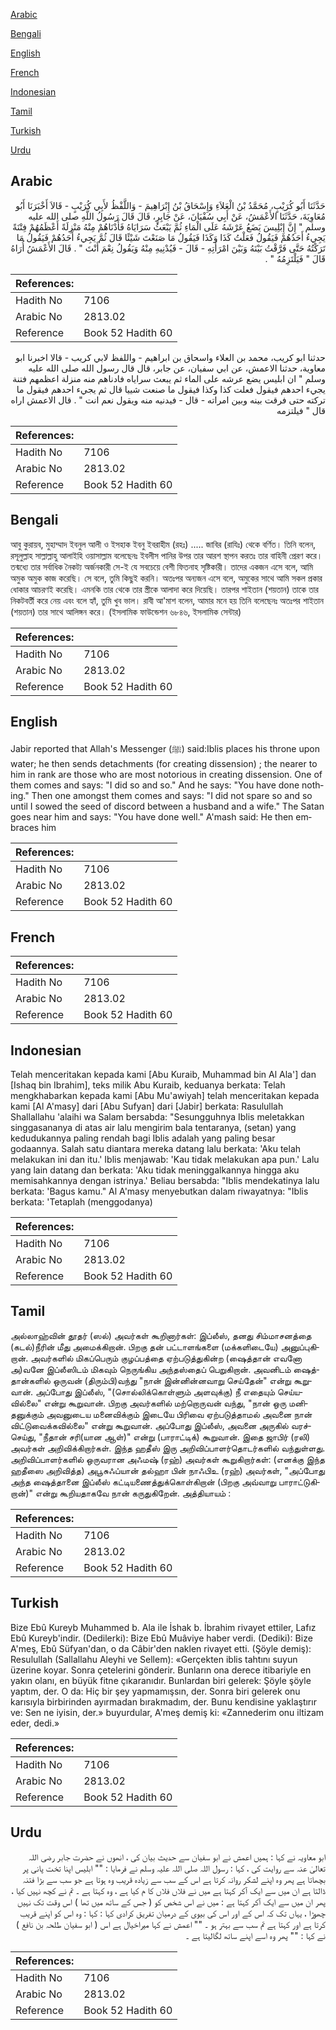 [Arabic](#arabic)

[Bengali](#bengali)

[English](#english)

[French](#french)

[Indonesian](#indonesian)

[Tamil](#tamil)

[Turkish](#turkish)

[Urdu](#urdu)

## Arabic


<div dir="rtl" lang="ar" style={{fontSize:'larger',backgroundColor:'#f8f9fa',padding:20}}>
حَدَّثَنَا أَبُو كُرَيْبٍ، مُحَمَّدُ بْنُ الْعَلاَءِ وَإِسْحَاقُ بْنُ إِبْرَاهِيمَ - وَاللَّفْظُ لأَبِي كُرَيْبٍ - قَالاَ أَخْبَرَنَا أَبُو مُعَاوِيَةَ، حَدَّثَنَا الأَعْمَشُ، عَنْ أَبِي سُفْيَانَ، عَنْ جَابِرٍ، قَالَ قَالَ رَسُولُ اللَّهِ صلى الله عليه وسلم ‏"‏ إِنَّ إِبْلِيسَ يَضَعُ عَرْشَهُ عَلَى الْمَاءِ ثُمَّ يَبْعَثُ سَرَايَاهُ فَأَدْنَاهُمْ مِنْهُ مَنْزِلَةً أَعْظَمُهُمْ فِتْنَةً يَجِيءُ أَحَدُهُمْ فَيَقُولُ فَعَلْتُ كَذَا وَكَذَا فَيَقُولُ مَا صَنَعْتَ شَيْئًا قَالَ ثُمَّ يَجِيءُ أَحَدُهُمْ فَيَقُولُ مَا تَرَكْتُهُ حَتَّى فَرَّقْتُ بَيْنَهُ وَبَيْنَ امْرَأَتِهِ - قَالَ - فَيُدْنِيهِ مِنْهُ وَيَقُولُ نِعْمَ أَنْتَ ‏"‏ ‏.‏ قَالَ الأَعْمَشُ أُرَاهُ قَالَ ‏"‏ فَيَلْتَزِمُهُ ‏"‏ ‏.‏
</div>
<div style={{backgroundColor:'#f8f9fa',padding:20, marginBottom: 10}}><table> <thead> <tr> <th>References:</th> <th></th> </tr> </thead> <tbody><tr><td>Hadith No</td><td>7106</td></tr><tr><td>Arabic No</td><td>2813.02</td></tr><tr><td>Reference</td><td>Book 52 Hadith 60</td></tr></tbody></table></div>


<div dir="rtl" lang="ar" style={{fontSize:'larger',backgroundColor:'#f8f9fa',padding:20}}>
حدثنا ابو كريب، محمد بن العلاء واسحاق بن ابراهيم - واللفظ لابي كريب - قالا اخبرنا ابو معاوية، حدثنا الاعمش، عن ابي سفيان، عن جابر، قال قال رسول الله صلى الله عليه وسلم " ان ابليس يضع عرشه على الماء ثم يبعث سراياه فادناهم منه منزلة اعظمهم فتنة يجيء احدهم فيقول فعلت كذا وكذا فيقول ما صنعت شييا قال ثم يجيء احدهم فيقول ما تركته حتى فرقت بينه وبين امراته - قال - فيدنيه منه ويقول نعم انت " . قال الاعمش اراه قال " فيلتزمه
</div>
<div style={{backgroundColor:'#f8f9fa',padding:20, marginBottom: 10}}><table> <thead> <tr> <th>References:</th> <th></th> </tr> </thead> <tbody><tr><td>Hadith No</td><td>7106</td></tr><tr><td>Arabic No</td><td>2813.02</td></tr><tr><td>Reference</td><td>Book 52 Hadith 60</td></tr></tbody></table></div>

## Bengali


<div dir="ltr" lang="bn" style={{fontSize:'larger',backgroundColor:'#f8f9fa',padding:20}}>
আবু কুরায়ব, মুহাম্মাদ ইবনুল আলী ও ইসহাক ইবনু ইবরাহীম (রহঃ) ..... জাবির (রাযিঃ) থেকে বর্ণিত। তিনি বলেন, রসূলুল্লাহ সাল্লাল্লাহু আলাইহি ওয়াসাল্লাম বলেছেনঃ ইবলীস পানির উপর তার আরশ স্থাপন করতঃ তার বাহিনী প্রেরণ করে। তন্মধ্যে তার সর্বাধিক নৈকট্য অর্জনকারী সে-ই যে সবচেয়ে বেশী ফিতনাহ সৃষ্টিকারী। তাদের একজন এসে বলে, আমি অমুক অমুক কাজ করেছি। সে বলে, তুমি কিছুই করনি। অতঃপর অন্যজন এসে বলে, অমুকের সাথে আমি সকল প্রকার ধোকার আচরণই করেছি। এমনকি তার থেকে তার স্ত্রীকে আলাদা করে দিয়েছি। তারপর শাইতান (শয়তান) তাকে তার নিকটবর্তী করে নেয় এবং বলে হ্যাঁ, তুমি খুব ভাল। রাবী আ'মাশ বলেন, আমার মনে হয় তিনি বলেছেনঃ অতঃপর শাইতান (শয়তান) তার সাথে আলিঙ্গন করে। (ইসলামিক ফাউন্ডেশন ৬৮৪৬, ইসলামিক সেন্টার)
</div>
<div style={{backgroundColor:'#f8f9fa',padding:20, marginBottom: 10}}><table> <thead> <tr> <th>References:</th> <th></th> </tr> </thead> <tbody><tr><td>Hadith No</td><td>7106</td></tr><tr><td>Arabic No</td><td>2813.02</td></tr><tr><td>Reference</td><td>Book 52 Hadith 60</td></tr></tbody></table></div>

## English


<div dir="ltr" lang="en" style={{fontSize:'larger',backgroundColor:'#f8f9fa',padding:20}}>
Jabir reported that Allah's Messenger (ﷺ) said:Iblis places his throne upon water; he then sends detachments (for creating dissension) ; the nearer to him in rank are those who are most notorious in creating dissension. One of them comes and says: "I did so and so." And he says: "You have done nothing." Then one amongst them comes and says: "I did not spare so and so until I sowed the seed of discord between a husband and a wife." The Satan goes near him and says: "You have done well." A'mash said: He then embraces him
</div>
<div style={{backgroundColor:'#f8f9fa',padding:20, marginBottom: 10}}><table> <thead> <tr> <th>References:</th> <th></th> </tr> </thead> <tbody><tr><td>Hadith No</td><td>7106</td></tr><tr><td>Arabic No</td><td>2813.02</td></tr><tr><td>Reference</td><td>Book 52 Hadith 60</td></tr></tbody></table></div>

## French


<div dir="ltr" lang="fr" style={{fontSize:'larger',backgroundColor:'#f8f9fa',padding:20}}>

</div>
<div style={{backgroundColor:'#f8f9fa',padding:20, marginBottom: 10}}><table> <thead> <tr> <th>References:</th> <th></th> </tr> </thead> <tbody><tr><td>Hadith No</td><td>7106</td></tr><tr><td>Arabic No</td><td>2813.02</td></tr><tr><td>Reference</td><td>Book 52 Hadith 60</td></tr></tbody></table></div>

## Indonesian


<div dir="ltr" lang="id" style={{fontSize:'larger',backgroundColor:'#f8f9fa',padding:20}}>
Telah menceritakan kepada kami [Abu Kuraib, Muhammad bin Al Ala'] dan [Ishaq bin Ibrahim], teks milik Abu Kuraib, keduanya berkata: Telah mengkhabarkan kepada kami [Abu Mu'awiyah] telah menceritakan kepada kami [Al A'masy] dari [Abu Sufyan] dari [Jabir] berkata: Rasulullah Shallallahu 'alaihi wa Salam bersabda: "Sesungguhnya Iblis meletakkan singgasananya di atas air lalu mengirim bala tentaranya, (setan) yang kedudukannya paling rendah bagi Iblis adalah yang paling besar godaannya. Salah satu diantara mereka datang lalu berkata: 'Aku telah melakukan ini dan itu.' Iblis menjawab: 'Kau tidak melakukan apa pun.' Lalu yang lain datang dan berkata: 'Aku tidak meninggalkannya hingga aku memisahkannya dengan istrinya.' Beliau bersabda: "Iblis mendekatinya lalu berkata: 'Bagus kamu." Al A'masy menyebutkan dalam riwayatnya: "Iblis berkata: 'Tetaplah (menggodanya)
</div>
<div style={{backgroundColor:'#f8f9fa',padding:20, marginBottom: 10}}><table> <thead> <tr> <th>References:</th> <th></th> </tr> </thead> <tbody><tr><td>Hadith No</td><td>7106</td></tr><tr><td>Arabic No</td><td>2813.02</td></tr><tr><td>Reference</td><td>Book 52 Hadith 60</td></tr></tbody></table></div>

## Tamil


<div dir="ltr" lang="ta" style={{fontSize:'larger',backgroundColor:'#f8f9fa',padding:20}}>
அல்லாஹ்வின் தூதர் (ஸல்) அவர்கள் கூறினார்கள்: இப்லீஸ், தனது சிம்மாசனத்தை (கடல்)நீரின் மீது அமைக்கிறான். பிறகு தன் பட்டாளங்களை (மக்களிடையே) அனுப்புகிறான். அவர்களில் மிகப்பெரும் குழப்பத்தை ஏற்படுத்துகின்ற (ஷைத்தான் எவனோ அ)வனே இப்லீஸிடம் மிகவும் நெருங்கிய அந்தஸ்தைப் பெறுகிறான். அவனிடம் ஷைத்தான்களில் ஒருவன் (திரும்பி)வந்து "நான் இன்னின்னவாறு செய்தேன்" என்று கூறுவான். அப்போது இப்லீஸ், "(சொல்லிக்கொள்ளும் அளவுக்கு) நீ எதையும் செய்யவில்லை" என்று கூறுவான். பிறகு அவர்களில் மற்றொருவன் வந்து, "நான் ஒரு மனிதனுக்கும் அவனுடைய மனைவிக்கும் இடையே பிரிவை ஏற்படுத்தாமல் அவனை நான் விட்டுவைக்கவில்லை" என்று கூறுவான். அப்போது இப்லீஸ், அவனை அருகில் வரச்செய்து, "நீதான் சரி(யான ஆள்)" என்று (பாராட்டிக்) கூறுவான். இதை ஜாபிர் (ரலி) அவர்கள் அறிவிக்கிறார்கள். இந்த ஹதீஸ் இரு அறிவிப்பாளர்தொடர்களில் வந்துள்ளது. அறிவிப்பாளர்களில் ஒருவரான அஃமஷ் (ரஹ்) அவர்கள் கூறுகிறார்கள்: (எனக்கு இந்த ஹதீஸை அறிவித்த) அபூசுஃப்யான் தல்ஹா பின் நாஃபிஉ (ரஹ்) அவர்கள், "அப்போது அந்த ஷைத்தானை இப்லீஸ் கட்டியணைத்துக்கொள்கிறான் (பிறகு அவ்வாறு பாராட்டுகிறான்)" என்று கூறியதாகவே நான் கருதுகிறேன். அத்தியாயம் :
</div>
<div style={{backgroundColor:'#f8f9fa',padding:20, marginBottom: 10}}><table> <thead> <tr> <th>References:</th> <th></th> </tr> </thead> <tbody><tr><td>Hadith No</td><td>7106</td></tr><tr><td>Arabic No</td><td>2813.02</td></tr><tr><td>Reference</td><td>Book 52 Hadith 60</td></tr></tbody></table></div>

## Turkish


<div dir="ltr" lang="tr" style={{fontSize:'larger',backgroundColor:'#f8f9fa',padding:20}}>
Bize Ebû Kureyb Muhammed b. Ala ile İshak b. İbrahim rivayet ettiler, Lafız Ebû Kureyb'indir. (Dedilerki): Bize Ebû Muâviye haber verdi. (Dediki): Bize A'meş, Ebû Süfyan'dan, o da Câbir'den naklen rivayet etti. (Şöyle demiş): Resulullah (Sallallahu Aleyhi ve Sellem): «Gerçekten iblis tahtını suyun üzerine koyar. Sonra çetelerini gönderir. Bunların ona derece itibariyle en yakın olanı, en büyük fitne çıkaranıdır. Bunlardan biri gelerek: Şöyle şöyle yaptım, der. O da: Hiç bir şey yapmamışsın, der. Sonra biri gelerek onu karısıyla birbirinden ayırmadan bırakmadım, der. Bunu kendisine yaklaştırır ve: Sen ne iyisin, der.» buyurdular, A'meş demiş ki: «Zannederim onu iltizam eder, dedi.»
</div>
<div style={{backgroundColor:'#f8f9fa',padding:20, marginBottom: 10}}><table> <thead> <tr> <th>References:</th> <th></th> </tr> </thead> <tbody><tr><td>Hadith No</td><td>7106</td></tr><tr><td>Arabic No</td><td>2813.02</td></tr><tr><td>Reference</td><td>Book 52 Hadith 60</td></tr></tbody></table></div>

## Urdu


<div dir="rtl" lang="ur" style={{fontSize:'larger',backgroundColor:'#f8f9fa',padding:20}}>
ابو معاویہ نے کہا : ہمیں اعمش نے ابو سفیان سے حدیث بیان کی ، انھوں نے حضرت جابر رضی اللہ تعالیٰ عنہ سے روایت کی ، کہا : رسول اللہ صلی اللہ علیہ وسلم نے فرمایا : "" ابلیس اپنا تخت پانی پر بچھاتا ہے پھر وہ اپنے لشکر روانہ کرتا ہے اس کے سب سے زیادہ قریب وہ ہوتا ہے جو سب سے بڑا فتنہ ڈالتا ہے ان میں سے ایک آکر کہتا ہے میں نے فلاں فلاں کا م کیا ہے ، وہ کہتا ہے ۔ تم نے کچھ نہیں کیا ، پھر ان میں سے ایک آکر کہتا ہے : میں نے اس شخص کو ( جس کے ساتھ میں تھا ) اس وقت تک نہیں چھوڑا ، یہاں تک کہ اس کے اور اس کی بیوی کے درمیان تفریق کرادی کہا : کہا : وہ اس کو اپنے قریب کرتا ہے اور کہتا ہے تم سب سے بہتر ہو ۔ "" اعمش نے کہا میراخیال ہے اس ( ابو سفیان طلحہ بن نافع ) نے کہا : "" پھر وہ اسے اپنے ساتھ لگالیتا ہے ۔
</div>
<div style={{backgroundColor:'#f8f9fa',padding:20, marginBottom: 10}}><table> <thead> <tr> <th>References:</th> <th></th> </tr> </thead> <tbody><tr><td>Hadith No</td><td>7106</td></tr><tr><td>Arabic No</td><td>2813.02</td></tr><tr><td>Reference</td><td>Book 52 Hadith 60</td></tr></tbody></table></div>